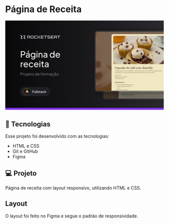 <h1 >Página de Receita</h1>

<img src='/assets/Thumbnail.png'>

## :rocket: Tecnologias
Esse projeto foi desenvolvido com as tecnologias:
<ul>
<li>HTML e CSS</li>
<li>Git e GitHub</li>
<li>Figma</li>
</ul>

## :computer: Projeto

Página de receita com layout responsivo, utilizando HTML e CSS.

## Layout
O layout foi feito no Figma e segue o padrão de responsividade.